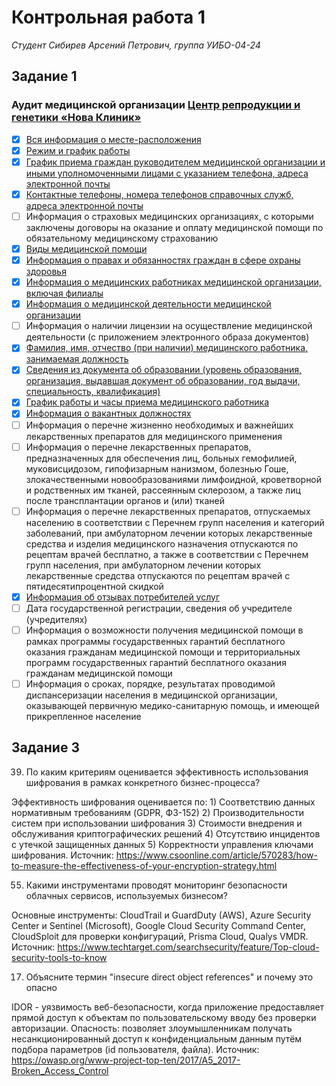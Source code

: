 
# Контрольная работа 1
*Студент Сибирев Арсений Петрович, группа УИБО-04-24*

## Задание 1 
### Аудит медицинской организации [Центр репродукции и генетики «Нова Клиник»](https://nova-clinic.ru/)

- [x] [Вся информация о месте-расположения](https://nova-clinic.ru/contacts/)
- [x] [Режим и график работы](https://nova-clinic.ru/contacts/)
- [x] [График приема граждан руководителем медицинской организации и иными уполномоченными лицами с указанием телефона, адреса электронной почты](https://nova-clinic.ru/contacts/)
- [x] [Контактные телефоны, номера телефонов справочных служб, адреса электронной почты](https://nova-clinic.ru/contacts/)
- [ ] Информация о страховых медицинских организациях, с которыми заключены договоры на оказание и оплату медицинской помощи по обязательному медицинскому страхованию
- [x] [Виды медицинской помощи](https://nova-clinic.ru/services/)
- [x] [Информация о правах и обязанностях граждан в сфере охраны здоровья](https://nova-clinic.ru/pravila-okazaniya-meditsinskikh-uslug/)
- [x] [Информация о медицинских работниках медицинской организации, включая филиалы](https://nova-clinic.ru/specialists/)
- [x] [Информация о медицинской деятельности медицинской организации](https://nova-clinic.ru/services/)
- [ ] Информация о наличии лицензии на осуществление медицинской деятельности (с приложением электронного образа документов)
- [x] [Фамилия, имя, отчество (при наличии) медицинского работника, занимаемая должность](https://nova-clinic.ru/specialists/petrova-elena-igorevna/)
- [x] [Сведения из документа об образовании (уровень образования, организация, выдавшая документ об образовании, год выдачи, специальность, квалификация)](https://nova-clinic.ru/specialists/petrova-elena-igorevna/)
- [x] [График работы и часы приема медицинского работника](https://nova-clinic.ru/specialists/petrova-elena-igorevna/)
- [x] [Информация о вакантных должностях](https://nova-clinic.ru/vakansii/)
- [ ] Информация о перечне жизненно необходимых и важнейших лекарственных препаратов для медицинского применения
- [ ] Информация о перечне лекарственных препаратов, предназначенных для обеспечения лиц, больных гемофилией, муковисцидозом, гипофизарным нанизмом, болезнью Гоше, злокачественными новообразованиями лимфоидной, кроветворной и родственных им тканей, рассеянным склерозом, а также лиц после трансплантации органов и (или) тканей
- [ ] Информация о перечне лекарственных препаратов, отпускаемых населению в соответствии с Перечнем групп населения и категорий заболеваний, при амбулаторном лечении которых лекарственные средства и изделия медицинского назначения отпускаются по рецептам врачей бесплатно, а также в соответствии с Перечнем групп населения, при амбулаторном лечении которых лекарственные средства отпускаются по рецептам врачей с пятидесятипроцентной скидкой
- [x] [Информация об отзывах потребителей услуг](https://nova-clinic.ru/otzyvy/)
- [ ] Дата государственной регистрации, сведения об учредителе (учредителях)
- [ ] Информация о возможности получения медицинской помощи в рамках программы государственных гарантий бесплатного оказания гражданам медицинской помощи и территориальных программ государственных гарантий бесплатного оказания гражданам медицинской помощи
- [ ] Информация о сроках, порядке, результатах проводимой диспансеризации населения в медицинской организации, оказывающей первичную медико-санитарную помощь, и имеющей прикрепленное население
## Задание 3
39. По каким критериям оценивается эффективность использования шифрования в рамках конкретного бизнес-процесса?

Эффективность шифрования оценивается по: 1) Соответствию данных нормативным требованиям (GDPR, ФЗ-152) 2) Производительности систем при использовании шифрования 3) Стоимости внедрения и обслуживания криптографических решений 4) Отсутствию инцидентов с утечкой защищенных данных 5) Корректности управления ключами шифрования.
Источник: https://www.csoonline.com/article/570283/how-to-measure-the-effectiveness-of-your-encryption-strategy.html

55. Какими инструментами проводят мониторинг безопасности облачных сервисов, используемых бизнесом?

Основные инструменты: CloudTrail и GuardDuty (AWS), Azure Security Center и Sentinel (Microsoft), Google Cloud Security Command Center, CloudSploit для проверки конфигураций, Prisma Cloud, Qualys VMDR.
Источник: https://www.techtarget.com/searchsecurity/feature/Top-cloud-security-tools-to-know

17. Объясните термин "insecure direct object references" и почему это опасно

IDOR - уязвимость веб-безопасности, когда приложение предоставляет прямой доступ к объектам по пользовательскому вводу без проверки авторизации. Опасность: позволяет злоумышленникам получать несанкционированный доступ к конфиденциальным данным путём подбора параметров (id пользователя, файла).
Источник: https://owasp.org/www-project-top-ten/2017/A5_2017-Broken_Access_Control

